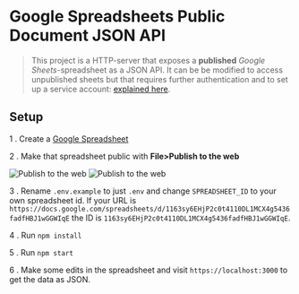 # Google Spreadsheets Public Document JSON API

> This project is a HTTP-server that exposes a **published** _Google Sheets_-spreadsheet as a JSON API. It can be be modified to access unpublished sheets but that requires further authentication and to set up a service account: [explained here](https://github.com/theoephraim/node-google-spreadsheet#service-account-recommended-method).



## Setup

1 . Create a [Google Spreadsheet](https://docs.google.com/spreadsheets/u/0/)


2 . Make that spreadsheet public with **File>Publish to the web**

![Publish to the web](https://i.imgur.com/GPQpwHv.png)
![Publish to the web](https://i.imgur.com/hbEChuJ.png)

3 . Rename `.env.example` to just `.env` and change `SPREADSHEET_ID` to your own spreadsheet id. If your URL is `https://docs.google.com/spreadsheets/d/1163sy6EHjP2c0t4110DL1MCX4g5436fadfHBJ1wGGWIqE` the ID is `1163sy6EHjP2c0t4110DL1MCX4g5436fadfHBJ1wGGWIqE`.

4 . Run `npm install`

5 . Run `npm start`

6 . Make some edits in the spreadsheet and visit `https://localhost:3000` to get the data as JSON.